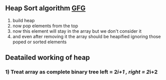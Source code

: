 ## Heap Sort algorithm [GFG](https://www.geeksforgeeks.org/dsa/heap-sort/)


1) build heap
2) now pop elements from the top
3) now this element will stay in the array but we don't consider it
4) and even after removing it the array should be heapified ignoring those poped or sorted elements


## Deatailed working of heap

### 1) Treat array as complete binary tree left = 2*i+1 , right = 2*i+2

